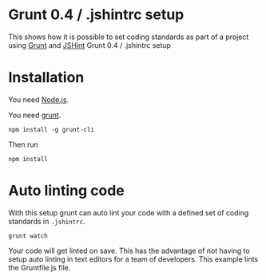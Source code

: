 # Grunt 0.4 / .jshintrc setup

This shows how it is possible to set coding standards as part of a project using [Grunt][1] and [JSHint][2] Grunt 0.4 / .jshintrc setup

# Installation

You need [Node.js][3]. 

You need [grunt][1].

    npm install -g grunt-cli

Then run 

    npm install

# Auto linting code

With this setup grunt can auto lint your code with a defined set of coding standards in `.jshintrc`.

    grunt watch

Your code will get linted on save. This has the advantage of not having to setup auto linting in text editors for a team of developers. This example lints the Gruntfile.js file.


[1]: http://gruntjs.com/
[2]: http://www.jshint.com/
[3]: http://nodejs.org
